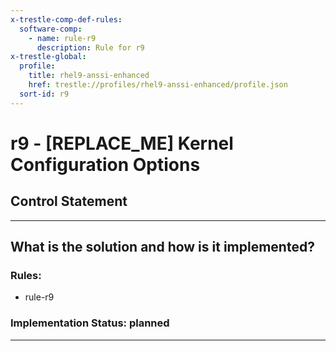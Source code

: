 ```yaml
---
x-trestle-comp-def-rules:
  software-comp:
    - name: rule-r9
      description: Rule for r9
x-trestle-global:
  profile:
    title: rhel9-anssi-enhanced
    href: trestle://profiles/rhel9-anssi-enhanced/profile.json
  sort-id: r9
---
```


# r9 - \[REPLACE_ME\] Kernel Configuration Options

## Control Statement

______________________________________________________________________

## What is the solution and how is it implemented?

<!-- For implementation status enter one of: implemented, partial, planned, alternative, not-applicable -->

<!-- Note that the list of rules under ### Rules: is read-only and changes will not be captured after assembly to JSON -->

<!-- Add control implementation description here for control: r9 -->

### Rules:

  - rule-r9

### Implementation Status: planned

______________________________________________________________________
